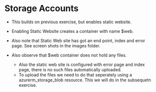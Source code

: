 # Storage Accounts

- This builds on previous exercise, but enables static website.

- Enabling Static Website creates a container with name $web. 

- Also note that Static Web site has got an end point, index and error page. See screen shots in the images folder.

- Also observe that $web container does not hold any files. 
  - Also the static web site is configured with error page and index page, there is no such files automatically uploaded.
  - To upload the files we need to do that seperately using a azurerm_storage_blob resource. This we will do in the subsequetn exercise.